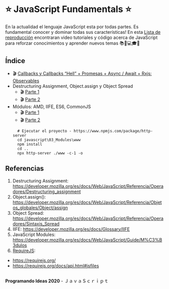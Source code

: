 # ⭐ JavaScript Fundamentals ⭐
En la actualidad el lenguaje JavaScript esta por todas partes. Es fundamental conocer y dominar todas sus características! En esta [Lista de reproducción](https://www.youtube.com/playlist?list=PLASYuXBkVl1SdcTp4QWMDt9OxmAVDCZBT) encontraran video tutoriales y código acerca de JavaScript para reforzar conocimientos y aprender nuevos temas 📚🎥💻🎓🥳


## Índice
  
- 🎬 [Callbacks y Callbacks “Hell” + Promesas + Async / Await + Rxjs: Observables](https://youtu.be/MUHMT8NMdhU)
- Destructuring Assignment, Object.assign y Object Spread
  - 🎬 [Parte 1](https://youtu.be/QbEeMtorvpw)
  - 🎬 [Parte 2](https://youtu.be/oTpLQDn7ZxI)
- Módulos: AMD, IIFE, ES6, CommonJS
  - 🎬 [Parte 1](https://youtu.be/oE2qqWzxOZE)
  - 🎬 [Parte 2](https://youtu.be/mXpUN6qXlb4)
  ```
    # Ejecutar el proyecto - https://www.npmjs.com/package/http-server
    cd javascript\03_Modules\www
    npm install
    cd ..
    npx http-server ./www -c-1 -o
  ```
 
 ## Referencias
1. Destructuring Assignment: https://developer.mozilla.org/es/docs/Web/JavaScript/Referencia/Operadores/Destructuring_assignment
2. Object.assign(): https://developer.mozilla.org/es/docs/Web/JavaScript/Referencia/Objetos_globales/Object/assign
3. Object Spread: https://developer.mozilla.org/es/docs/Web/JavaScript/Referencia/Operadores/Sintaxis_Spread
4. IIFE: https://developer.mozilla.org/es/docs/Glossary/IIFE
5. JavaScript Modules: https://developer.mozilla.org/es/docs/Web/JavaScript/Guide/M%C3%B3dulos
6. [RequireJS](https://requirejs.org/docs/download.html#requirejs):
  - https://requirejs.org/
  - https://requirejs.org/docs/api.html#jsfiles

##
**Programando Ideas 2020** - ＪａｖａＳｃｒｉｐｔ
##

